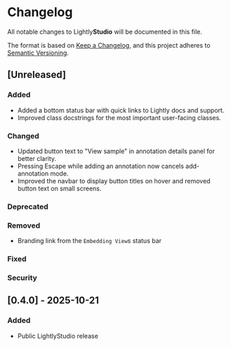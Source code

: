 # Changelog

All notable changes to Lightly**Studio** will be documented in this file.

The format is based on [Keep a Changelog](https://keepachangelog.com/en/1.1.0/),
and this project adheres to [Semantic Versioning](https://semver.org/spec/v2.0.0.html).

## [Unreleased]
### Added

- Added a bottom status bar with quick links to Lightly docs and support.
- Improved class docstrings for the most important user-facing classes.

### Changed
- Updated button text to "View sample" in annotation details panel for better clarity.
- Pressing Escape while adding an annotation now cancels add-annotation mode.
- Improved the navbar to display button titles on hover and removed button text on small screens.
### Deprecated

### Removed

- Branding link from the `Embedding View`s status bar

### Fixed

### Security

## \[0.4.0\] - 2025-10-21

### Added
- Public LightlyStudio release
